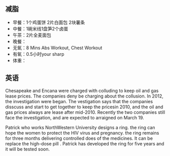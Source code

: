 ## 减脂 ##
* 早餐：1个鸡蛋饼 2片白面包 2块薯条
* 中餐：1碗米线1盘笋2个卤蛋
* 午茶：2片全麦面包
* 晚餐：
* 无氧：8 Mins Abs Workout, Chest Workout
* 有氧：0.5小时your sharp
* 体重：


## 英语 ##

 Chesapeake and Encana were charged with colluding to keep oil and gas lease prices.
 The companies deny be charging about the collusion.
 In 2012, the investigation were began.
 The vestigation says that the companies disscuss and start to get together to keep the pricesin 2010, and the oil and gas prices always are lease after mid-2010. 
 Recently the two companies still face the investigation, 
 and are expected to arraigned on March 19.

 Patrick who works NorthWestern University designs a ring.
the ring can hope the women to protect the HIV virus and pregnancy.
the ring remains for three months delivering controlled does of the medicines.
It can be replace the high-dose pill .
Patrick has developed the ring for five years and it will be tested soon.

